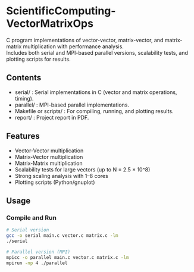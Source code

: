 # ScientificComputing-VectorMatrixOps

C program implementations of vector-vector, matrix-vector, and matrix-matrix multiplication with performance analysis.  
Includes both serial and MPI-based parallel versions, scalability tests, and plotting scripts for results.

## Contents
- serial/ : Serial implementations in C (vector and matrix operations, timing).
- parallel/ : MPI-based parallel implementations.
- Makefile or scripts/ : For compiling, running, and plotting results.
- report/ : Project report in PDF.

## Features
- Vector-Vector multiplication
- Matrix-Vector multiplication
- Matrix-Matrix multiplication
- Scalability tests for large vectors (up to N = 2.5 × 10^8)
- Strong scaling analysis with 1–8 cores
- Plotting scripts (Python/gnuplot)

## Usage

### Compile and Run
```bash
# Serial version
gcc -o serial main.c vector.c matrix.c -lm
./serial

# Parallel version (MPI)
mpicc -o parallel main.c vector.c matrix.c -lm
mpirun -np 4 ./parallel
